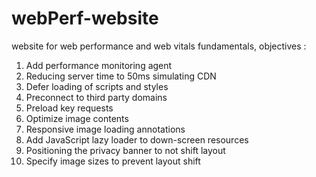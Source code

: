 # webPerf-website

website for web performance and web vitals fundamentals, objectives :

1. Add performance monitoring agent
2. Reducing server time to 50ms simulating CDN
3. Defer loading of scripts and styles
4. Preconnect to third party domains
5. Preload key requests
6. Optimize image contents
7. Responsive image loading annotations
8. Add JavaScript lazy loader to down-screen resources
9. Positioning the privacy banner to not shift layout
10. Specify image sizes to prevent layout shift
